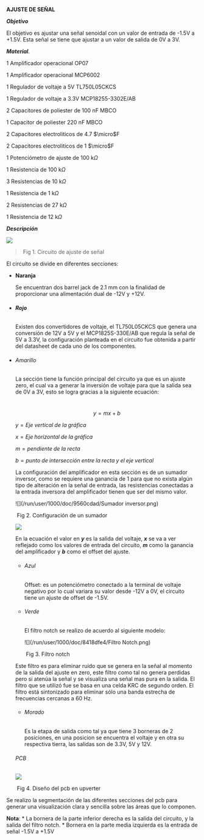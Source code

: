 **AJUSTE DE SEÑAL**

***Objetivo***

El objetivo es ajustar una señal senoidal con un valor de entrada de -1.5V a +1.5V. Esta señal se tiene que ajustar a un valor de salida de 0V a 3V.

***Material***.

1 Amplificador operacional OP07

1 Amplificador operacional MCP6002

1 Regulador de voltaje a 5V TL750L05CKCS

1 Regulador de voltaje a 3.3V MCP18255-3302E/AB 

2 Capacitores de poliester de 100 nF MBCO

1 Capacitor de poliester 220 nF MBCO

2 Capacitores electroliticos de 4.7 $\micro$F

2 Capacitores electroliticos de 1 $\micro$F

1 Potenciómetro de ajuste de 100 k$\Omega$	

1 Resistencia de 100 k$\Omega$	

3 Resistencias de 10 k$\Omega$	

1 Resistencia de 1 k$\Omega$	

2 Resistencias de 27 k$\Omega$	

1 Resistencia de 12 k$\Omega$	

***Descripción***

![](/run/user/1000/doc/3aa9b81b/Esquematico.png)

> ​                                                                              Fig 1. Circuito de ajuste de señal
>

El circuito se divide en diferentes secciones:

* **Naranja** 

  Se encuentran dos barrel jack de 2.1 mm con la finalidad de proporcionar una alimentación dual de -12V y +12V.

* ###### **Rojo**

  Existen dos convertidores de voltaje, el TL750L05CKCS que genera una conversión de 12V a 5V y el MCP1825S-330E/AB que regula la señal de 5V a  3.3V, la configuración planteada en el circuito fue obtenida a partir del datasheet de cada uno de los componentes.

* ###### Amarillo

  La sección tiene la función principal del circuito ya que es un ajuste zero, el cual va a generar la inversión de voltaje para que la salida sea de 0V a 3V, esto se logra gracias a la siguiente ecuación:

  ​	$$y=mx+b$$

  $y = Eje\;vertical\;de\;la\;gráfica$

  $x =Eje\;horizontal\;de\;la\;gráfica$

  $m = pendiente\;de \;la \;recta$

  $b = punto\; de\; intersección\; entre\; la\; recta\; y\; el\; eje\; vertical$

  

  La configuración del amplificador en esta sección es de un sumador inversor, como se requiere una ganancia de 1 para que no exista algún tipo de alteración en la señal de entrada, las resistencias conectadas a la entrada inversora del amplificador tienen que ser del mismo valor. 

  ![](/run/user/1000/doc/9560cdad/Sumador inversor.png)

  ​                                                                              Fig 2. Configuración de un sumador

  ![](/run/user/1000/doc/5712b27/Calculos.png)

  

  En la ecuación el valor en ***y*** es la salida del voltaje, ***x*** se va a ver reflejado como los valores de entrada del circuito, ***m*** como la ganancia del amplificador y ***b*** como el offset del ajuste.

  * ###### Azul

    Offset: es un potenciómetro conectado a la terminal de voltaje negativo por lo cual variara su valor desde -12V a 0V, el circuito tiene un ajuste de offset de -1.5V.

  * ###### Verde

    El filtro notch se realizo de acuerdo al siguiente modelo:

    ![](/run/user/1000/doc/8418dfe4/Filtro Notch.png)

    ​                                                                                                       Fig 3. Filtro notch

  Este filtro es para eliminar ruido que se genera en la señal al momento de la salida del ajuste en zero, este filtro como tal no genera perdidas pero si atenúa la señal y se visualiza una señal mas pura en la salida. El filtro que se utilizó fue se basa en una celda KRC de segundo orden. El filtro está sintonizado para eliminar sólo una banda estrecha de frecuencias cercanas a 60 Hz.

  * ###### Morado

    Es la etapa de salida como tal ya que tiene 3 borneras de 2 posiciones, en una posicion se encuentra el voltaje y en otra su respectiva tierra, las salidas son de 3.3V, 5V y 12V.

  ###### *PCB* 

  ![](/run/user/1000/doc/7d2994b4/PCB.png)
  
  ​																		                                Fig 4. Diseño del pcb en upverter

Se realizo la segmentación de las diferentes secciones del pcb para generar una visualización clara y sencilla sobre las áreas que lo componen.

**Nota**: * La bornera de la parte inferior derecha es la salida del circuito, y la salida del filtro notch. * Bornera en la parte media izquierda es la entrada de señal -1.5V a +1.5V

